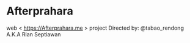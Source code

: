 # Afterprahara
web < https://Afterprahara.me > project
Directed by: @tabao_rendong A.K.A Rian Septiawan
